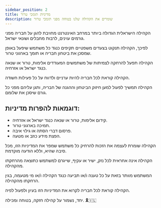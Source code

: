 ```yaml
---
sidebar_position: 2
title: מדיניות תומכי טרור
description: שומרים את הקהילה שלנו בטוחה מפני תומכי טרור
---
```


הקהילה הישראלית הגדולה ביותר במרחב האינטרנט מחויבת להגן על חבריה מפני גורמים עוינים, לרבות מחבלים ושונאי ישראל.

לפיכך, הקהילה תנקוט בצעדים משפטיים תקיפים כנגד כל משתמש שיפעל באופן שמסכן את ביטחון חבריה או תומך בארגוני טרור.

הקהילה תפעל להרחקה לצמיתות של משתמשים המעודדים אלימות, טרור או שנאה כנגד ישראל או אזרחיה.

הקהילה קוראת לכל חבריה להיות ערניים ולדווח על כל פעילות חשודה.

הקהילה תמשיך לפעול למען חיזוק הביטחון וההגנה של חבריה, ותגן עליהם מפני כל גורם שיסכן את שלומם.

## דוגמאות להפרות מדיניות:
- קידום אלימות, טרור או שנאה כנגד ישראל או אזרחיה.
- תמיכה בארגוני טרור.
- פרסום דברי הסתה או גילוי איבה.
- הפצת מידע כוזב או מטעה.

הקהילה שומרת לעצמה את הזכות להרחיק כל משתמש שמפר את המדיניות הזו, מכל סיבה שהיא, וללא הודעה מוקדמת.

הקהילה אינה אחראית לכל נזק, ישיר או עקיף, שייגרם למשתמש כתוצאה מהרחקתו מהקהילה.

המשתמש מוותר בזאת על כל טענה ו/או תביעה כנגד הקהילה ו/או מי מטעמה, בגין הרחקתו מהקהילה.

הקהילה קוראת לכל חבריה לקרוא את המדיניות הזו בעיון ולפעול לפיה.

יחד, נשמור על קהילה חזקה, בטוחה ומכילה. 🎗️🇮🇱
